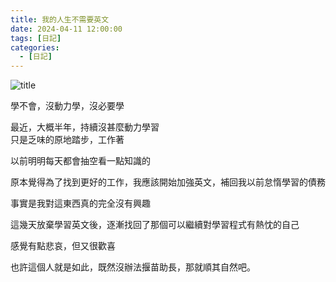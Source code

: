 ```yaml
---
title: 我的人生不需要英文
date: 2024-04-11 12:00:00
tags: [日記]
categories:
  - [日記]
---
```


![title](https://i.imgur.com/gwL59EQ.jpg)

學不會，沒動力學，沒必要學

<!-- more -->

最近，大概半年，持續沒甚麼動力學習  
只是乏味的原地踏步，工作著

以前明明每天都會抽空看一點知識的

原本覺得為了找到更好的工作，我應該開始加強英文，補回我以前怠惰學習的債務

事實是我對這東西真的完全沒有興趣

這幾天放棄學習英文後，逐漸找回了那個可以繼續對學習程式有熱忱的自己

感覺有點悲哀，但又很歡喜

也許這個人就是如此，既然沒辦法揠苗助長，那就順其自然吧。
